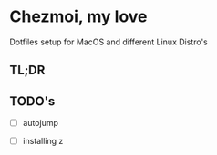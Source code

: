 # Chezmoi, my love

Dotfiles setup for MacOS and different Linux Distro's

## TL;DR

## TODO's

- [ ] autojump
- [ ] installing z




